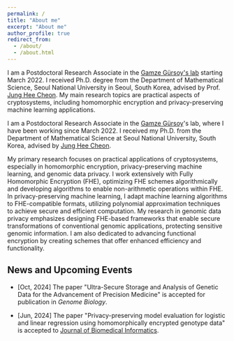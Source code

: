 ```yaml
---
permalink: /
title: "About me"
excerpt: "About me"
author_profile: true
redirect_from: 
  - /about/
  - /about.html
---
```


I am a Postdoctoral Research Associate in the [Gamze Gürsoy's lab](http://g2lab.org) starting March 2022. I received Ph.D. degree from the Department of Mathematical Science, Seoul National University in Seoul, South Korea, advised by Prof. [Jung Hee Cheon](http://www.math.snu.ac.kr/~jhcheon/xe2/). My main research topics are practical aspects of cryptosystems, including homomorphic encryption and privacy-preserving machine learning applications.

<!-- I am a Ph.D. candidate advised by Prof. [Jung Hee Cheon](http://www.math.snu.ac.kr/~jhcheon/xe2/) in the Department of Mathematical Sciences at Seoul National University (SNU).
My major research topics are homomorphic encryption and its applications, including algorithms for homomorphic non-arithmetic operations and privacy-preserving machine learning.
Additionally, I am broadly interested in all aspects of cryptography and mathematical problems derived from them. 
 -->

 I am a Postdoctoral Research Associate in the [Gamze Gürsoy](http://g2lab.org)'s lab, where I have been working since March 2022. I received my Ph.D. from the Department of Mathematical Science at Seoul National University, South Korea, advised by [Jung Hee Cheon](http://www.math.snu.ac.kr/~jhcheon/xe2/). 
 
 My primary research focuses on practical applications of cryptosystems, especially in homomorphic encryption, privacy-preserving machine learning, and genomic data privacy. I work extensively with Fully Homomorphic Encryption (FHE), optimizing FHE schemes algorithmically and developing algorithms to enable non-arithmetic operations within FHE. In privacy-preserving machine learning, I adapt machine learning algorithms to FHE-compatible formats, utilizing polynomial approximation techniques to achieve secure and efficient computation. My research in genomic data privacy emphasizes designing FHE-based frameworks that enable secure transformations of conventional genomic applications, protecting sensitive genomic information. I am also dedicated to advancing functional encryption by creating schemes that offer enhanced efficiency and functionality.

## News and Upcoming Events

- [Oct, 2024] The paper "Ultra-Secure Storage and Analysis of Genetic Data for the Advancement of Precision Medicine" is accepted for publication in *Genome Biology*.

<!-- - [Jun, 2024] The paper "Ultra-secure storage and analysis of genetic data for the advancement of precision medicine" is uploaded on [Biorxiv](Ultra-secure storage and analysis of genetic data for the advancement of precision medicine). -->

- [Jun, 2024] The paper "Privacy-preserving model evaluation for logistic and linear regression using homomorphically encrypted genotype data" is accepted to [Journal of Biomedical Informatics](https://www.sciencedirect.com/science/article/pii/S1532046424000960).

<!-- - [Mar, 2022] The paper [HPC+22] with the title "Secure Tumor Classification by Shallow Neural Network Using Homomorphic Encryption" is accepted to BMC Medical Genomics.

- [Dec, 2021] Accepted the offer of Postdoctoral Research Associate from [Gamze Gürsoy](https://g2lab.org/), a professor in Columbia University and a member at the New York Genome Center. I'm moving to New York!

- [May, 2021] The paper [[HKC+21]](https://eprint.iacr.org/2021/551.pdf) with the title "Efficient Sorting of Homomorphic Encrypted Data with k-way Sorting Network" is accepted to [IEEE Transactions on Information Forensics and Security](https://ieeexplore.ieee.org/xpl/RecentIssue.jsp?punumber=10206).

- [Dec, 2020] My SNU team was chosen as one of the first winners of Track 1 in iDASH 2020 competition! [(link)](http://www.humangenomeprivacy.org/2020/) -->


